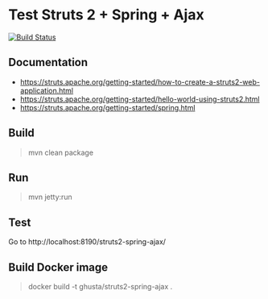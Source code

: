 # Test Struts 2 + Spring + Ajax

[![Build Status](https://travis-ci.org/ghusta/struts2-spring-ajax.svg?branch=master)](https://travis-ci.org/ghusta/struts2-spring-ajax)

## Documentation

- https://struts.apache.org/getting-started/how-to-create-a-struts2-web-application.html
- https://struts.apache.org/getting-started/hello-world-using-struts2.html
- https://struts.apache.org/getting-started/spring.html

## Build

> mvn clean package

## Run

> mvn jetty:run

## Test

Go to http://localhost:8190/struts2-spring-ajax/

## Build Docker image

> docker build -t ghusta/struts2-spring-ajax .
